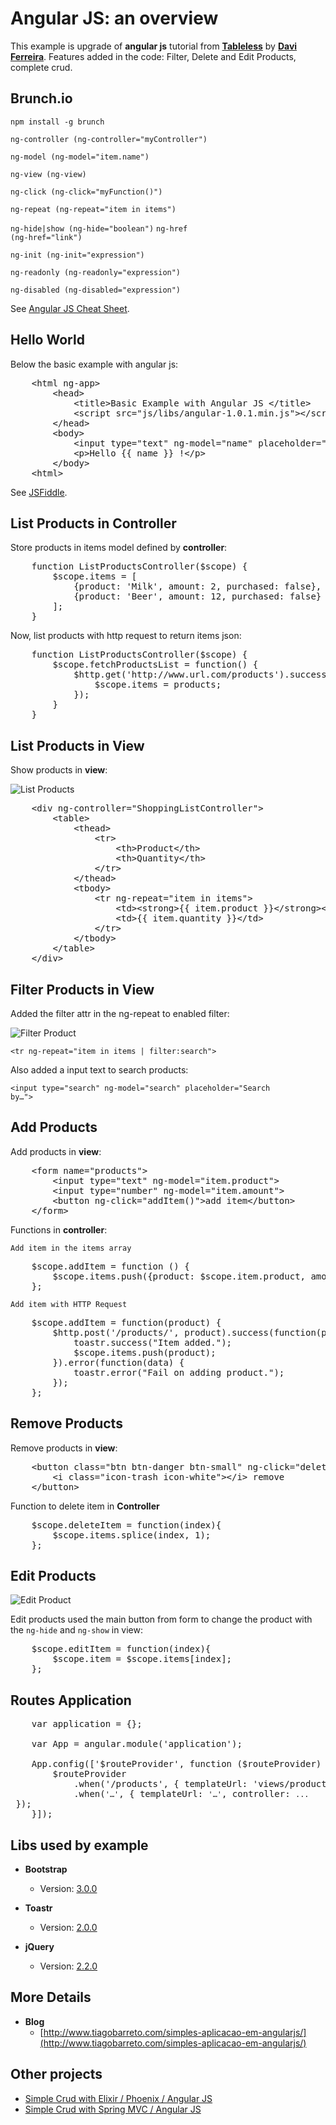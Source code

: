 Angular JS: an overview
=================================================
This example is upgrade of <b>angular js</b> tutorial from <b>[Tableless](http://tableless.com.br/criando-uma-aplicacao-simples-com-angularjs/#.UlnWzGSLIpQ)</b> by <b>[Davi Ferreira](http://tableless.com.br/?author=7)</b>. Features added in the code: Filter, Delete and Edit Products, complete crud.

Brunch.io
-----------------------------

<code>npm install -g brunch</code>

<code>ng-controller (ng-controller="myController")</code>

<code>ng-model (ng-model="item.name")</code>

<code>ng-view (ng-view)</code>

<code>ng-click (ng-click="myFunction()")</code>

<code>ng-repeat (ng-repeat="item in items")</code>

<code>ng-hide|show (ng-hide="boolean")</code>
<code>ng-href (ng-href="link")</code>

<code>ng-init (ng-init="expression")</code>

<code>ng-readonly (ng-readonly="expression")</code>

<code>ng-disabled (ng-disabled="expression")</code>

See [Angular JS Cheat Sheet](http://www.cheatography.com/proloser/cheat-sheets/angularjs/).

Hello World
-----------------------------------
Below the basic example with angular js:

<pre>
	&lt;html ng-app&gt;
		&lt;head&gt;
			&lt;title&gtBasic Example with Angular JS &lt;/title&gt;
			&lt;script src="js/libs/angular-1.0.1.min.js"&gt;&lt;/script&gt;
		&lt;/head&gt;
		&lt;body&gt;
			&lt;input type="text" ng-model="name" placeholder="Type your name"&gt;
        	&lt;p&gt;Hello {{ name }} !&lt;/p&gt;
		&lt;/body&gt;
	&lt;html&gt;
</pre>

See [JSFiddle](http://jsfiddle.net/jM2TL/3/).

List Products in Controller
-----------------------------------
Store products in items model defined by <b>controller</b>:

<pre>
	function ListProductsController($scope) {
    	$scope.items = [
        	{product: 'Milk', amount: 2, purchased: false},
        	{product: 'Beer', amount: 12, purchased: false}
    	];
	}
</pre>

Now, list products with http request to return items json:

<pre>
	function ListProductsController($scope) {
		$scope.fetchProductsList = function() {
    		$http.get('http://www.url.com/products').success(function(products){
        		$scope.items = products;
    		});
		}
	}
</pre>

List Products in View
-----------------------------------
Show products in <b>view</b>:

![List Products](https://github.com/tiagobarreto/simple-crud-angular-js/blob/master/img/docs/list-products.png)

<pre>
	&lt;div ng-controller="ShoppingListController"&gt;
		&lt;table&gt;
  			&lt;thead&gt;
    			&lt;tr&gt;
      				&lt;th&gt;Product&lt;/th&gt;
      				&lt;th&gt;Quantity&lt;/th&gt;
    			&lt;/tr&gt;
  			&lt;/thead&gt;
  			&lt;tbody&gt;
    			&lt;tr ng-repeat="item in items"&gt;
      				&lt;td&gt;&lt;strong&gt;{{ item.product }}&lt;/strong&gt;&lt;/td&gt;
      				&lt;td&gt;{{ item.quantity }}&lt;/td&gt;
    			&lt;/tr&gt;
  			&lt;/tbody&gt;
		&lt;/table&gt;
	&lt;/div&gt;
</pre>

Filter Products in View
-----------------------------------
Added the filter attr in the ng-repeat to enabled filter:

![Filter Product](https://github.com/tiagobarreto/simple-crud-angular-js/blob/master/img/docs/filter-products.png)

<code>&lt;tr ng-repeat="item in items | filter:search"&gt;</code>

Also added a input text to search products:

<code>&lt;input type="search" ng-model="search" placeholder="Search by…"&gt;</code>


Add Products
-----------------------------------
Add products in <b>view</b>:

<pre>
	&lt;form name="products"&gt;
    	&lt;input type="text" ng-model="item.product"&gt;
    	&lt;input type="number" ng-model="item.amount"&gt;
    	&lt;button ng-click="addItem()">add item&lt;/button&gt;
	&lt;/form&gt;
</pre>

Functions in <b>controller</b>:

<code>Add item in the items array</code>
<pre>
	$scope.addItem = function () {
    	$scope.items.push({product: $scope.item.product, amount: $scope.item.amount, purchase: false});
	};
</pre>

<code>Add item with HTTP Request</code>

<pre>
	$scope.addItem = function(product) {
    	$http.post('/products/', product).success(function(product) {
        	toastr.success("Item added.");
        	$scope.items.push(product);
     	}).error(function(data) {
        	toastr.error("Fail on adding product.");
    	});
 	};
</pre>

Remove Products
-----------------------------------
Remove products in <b>view</b>:

<pre>
	&lt;button class="btn btn-danger btn-small" ng-click="deleteItem($index)"&gt;
    	&lt;i class="icon-trash icon-white"&gt;&lt;/i&gt; remove
	&lt;/button&gt;
</pre>

Function to delete item in <b>Controller</b>

<pre>
	$scope.deleteItem = function(index){
    	$scope.items.splice(index, 1);
	};
</pre>


Edit Products
-----------------------------------
![Edit Product](https://github.com/tiagobarreto/simple-crud-angular-js/blob/master/img/docs/edit-products.png)

Edit products used the main button from form to change the product with the <code>ng-hide</code> and <code>ng-show</code> in view:

<pre>
	$scope.editItem = function(index){
    	$scope.item = $scope.items[index];
	};
</pre>

Routes Application
-----------------------------------
<pre>
	var application = {};

	var App = angular.module('application');

	App.config(['$routeProvider', function ($routeProvider) {
    	$routeProvider
        	.when('/products', { templateUrl: 'views/products/list.html', controller: ProductsControllers })
        	.when(<code>'…'</code>, { templateUrl: <code>'…'</code>, controller: <code>...</code> });
	}]);
</pre>

Libs used by example
--------------------------------------------
   * <b>Bootstrap</b>
      * Version: [3.0.0](https://github.com/twbs/bootstrap/archive/v3.0.0.zip)
 
   * <b>Toastr</b>
      * Version: [2.0.0](https://github.com/CodeSeven/toastr/blob/master/toastr.js)
      
   * <b>jQuery</b>
      * Version: [2.2.0](http://code.jquery.com/jquery-2.2.0.js)

More Details
--------------------------------------------
   * <b>Blog</b>
      * [http://www.tiagobarreto.com/simples-aplicacao-em-angularjs/](http://www.tiagobarreto.com/simples-aplicacao-em-angularjs/)
      
Other projects
--------------------------------------------
   * [Simple Crud with Elixir / Phoenix / Angular JS](https://github.com/tiagobarreto/simple-crud-phoenix)
   * [Simple Crud with Spring MVC / Angular JS](https://github.com/tiagobarreto/simple-app-spring-mvc-angularjs)
